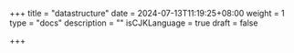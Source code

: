 +++
title = "datastructure"
date = 2024-07-13T11:19:25+08:00
weight = 1
type = "docs"
description = ""
isCJKLanguage = true
draft = false

+++

